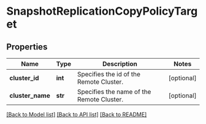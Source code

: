 # SnapshotReplicationCopyPolicyTarget

## Properties
Name | Type | Description | Notes
------------ | ------------- | ------------- | -------------
**cluster_id** | **int** | Specifies the id of the Remote Cluster. | [optional] 
**cluster_name** | **str** | Specifies the name of the Remote Cluster. | [optional] 

[[Back to Model list]](../README.md#documentation-for-models) [[Back to API list]](../README.md#documentation-for-api-endpoints) [[Back to README]](../README.md)


